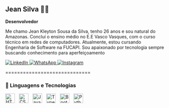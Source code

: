 ## Jean Silva 👨‍💻

**Desenvolvedor**

Me chamo Jean Kleyton Sousa da Silva, tenho 26 anos e sou natural do Amazonas. Concluí o ensino médio no E.E Vasco Vasques, com o curso técnico em redes de computadores. Atualmente, estou cursando Engenharia de Software na FUCAPI. Sou apaixonado por tecnologia sempre buscando conhecimento para aperfeiçoamento

<p align="start">
  <a href="https://www.linkedin.com/in/jean-kleyton-003b74236" target="_blank">
    <img
      alt="LinkedIn"
      title="Acessar meu LinkedIn"
      src="https://img.shields.io/badge/LinkedIn-0A66C2?style=for-the-badge&logo=linkedin&logoColor=white"
    />
  </a>
  
  <a href="https://wa.me/5592981146482" target="_blank">
    <img
      alt="WhatsApp"
      title="Me chame no WhatsApp Profissional"
      src="https://img.shields.io/badge/WhatsApp-25D366?style=for-the-badge&logo=whatsapp&logoColor=white"
    />
  </a>
  
  <a href="https://www.instagram.com/jean_kleyton19" target="_blank">
    <img
      alt="Instagram"
      title="Meu Perfil no Instagram"
      src="https://img.shields.io/badge/Instagram-E4405F?style=for-the-badge&logo=instagram&logoColor=white"
    />
  </a>
</p>

=============================

### 🤖 Linguagens e Tecnologias

<img 
    align="left" 
    alt="HTML"
    title="HTML" 
    width="30px" 
    style="padding-right: 10px;" 
    src="https://cdn.jsdelivr.net/gh/devicons/devicon@latest/icons/html5/html5-original.svg" 
/>
<img 
    align="left" 
    alt="CSS" 
    title="CSS"
    width="30px" 
    style="padding-right: 10px;" 
    src="https://cdn.jsdelivr.net/gh/devicons/devicon@latest/icons/css3/css3-original.svg" 
/>
<img 
    align="left" 
    alt="JavaScript" 
    title="JavaScript"
    width="30px" 
    style="padding-right: 10px;" 
    src="https://cdn.jsdelivr.net/gh/devicons/devicon@latest/icons/javascript/javascript-original.svg" 
/>
<img 
    align="left" 
    alt="TypeScript"
    title="TypeScript" 
    width="30px" 
    style="padding-right: 10px;" 
    src="https://cdn.jsdelivr.net/gh/devicons/devicon@latest/icons/typescript/typescript-original.svg" 
    />
    <img 
    align="left" 
    alt="Bootstrap"
    title="Bootstrap" 
    width="30px" 
    style="padding-right: 10px;" 
    src="https://cdn.jsdelivr.net/gh/devicons/devicon@latest/icons/bootstrap/bootstrap-original.svg" 
/>
<img 
    align="left" 
    alt="Python" 
    title="Python"
    width="30px" 
    style="padding-right: 10px;" 
    src="https://cdn.jsdelivr.net/gh/devicons/devicon@latest/icons/python/python-original.svg" 
/>
